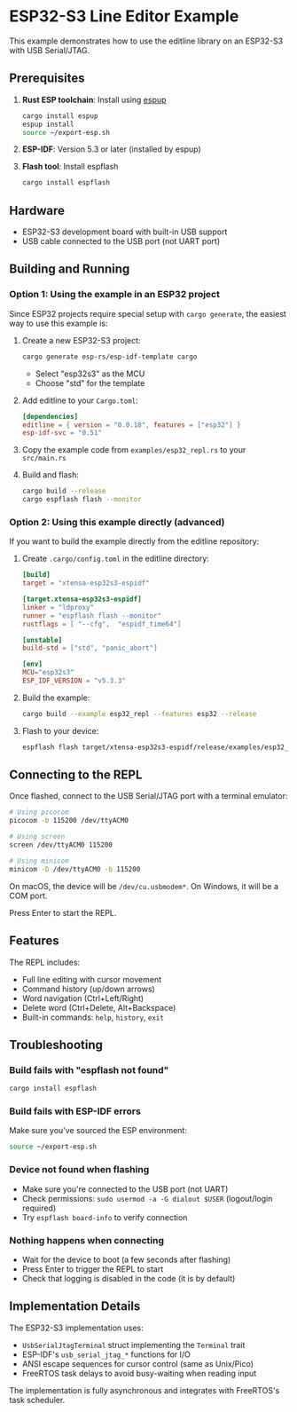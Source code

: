 # ESP32-S3 Line Editor Example

This example demonstrates how to use the editline library on an ESP32-S3 with USB Serial/JTAG.

## Prerequisites

1. **Rust ESP toolchain**: Install using [espup](https://github.com/esp-rs/espup)
   ```bash
   cargo install espup
   espup install
   source ~/export-esp.sh
   ```

2. **ESP-IDF**: Version 5.3 or later (installed by espup)

3. **Flash tool**: Install espflash
   ```bash
   cargo install espflash
   ```

## Hardware

- ESP32-S3 development board with built-in USB support
- USB cable connected to the USB port (not UART port)

## Building and Running

### Option 1: Using the example in an ESP32 project

Since ESP32 projects require special setup with `cargo generate`, the easiest way to use this example is:

1. Create a new ESP32-S3 project:
   ```bash
   cargo generate esp-rs/esp-idf-template cargo
   ```
   - Select "esp32s3" as the MCU
   - Choose "std" for the template

2. Add editline to your `Cargo.toml`:
   ```toml
   [dependencies]
   editline = { version = "0.0.18", features = ["esp32"] }
   esp-idf-svc = "0.51"
   ```

3. Copy the example code from `examples/esp32_repl.rs` to your `src/main.rs`

4. Build and flash:
   ```bash
   cargo build --release
   cargo espflash flash --monitor
   ```

### Option 2: Using this example directly (advanced)

If you want to build the example directly from the editline repository:

1. Create `.cargo/config.toml` in the editline directory:
   ```toml
   [build]
   target = "xtensa-esp32s3-espidf"

   [target.xtensa-esp32s3-espidf]
   linker = "ldproxy"
   runner = "espflash flash --monitor"
   rustflags = [ "--cfg",  "espidf_time64"]

   [unstable]
   build-std = ["std", "panic_abort"]

   [env]
   MCU="esp32s3"
   ESP_IDF_VERSION = "v5.3.3"
   ```

2. Build the example:
   ```bash
   cargo build --example esp32_repl --features esp32 --release
   ```

3. Flash to your device:
   ```bash
   espflash flash target/xtensa-esp32s3-espidf/release/examples/esp32_repl --monitor
   ```

## Connecting to the REPL

Once flashed, connect to the USB Serial/JTAG port with a terminal emulator:

```bash
# Using picocom
picocom -b 115200 /dev/ttyACM0

# Using screen
screen /dev/ttyACM0 115200

# Using minicom
minicom -D /dev/ttyACM0 -b 115200
```

On macOS, the device will be `/dev/cu.usbmodem*`.
On Windows, it will be a COM port.

Press Enter to start the REPL.

## Features

The REPL includes:

- Full line editing with cursor movement
- Command history (up/down arrows)
- Word navigation (Ctrl+Left/Right)
- Delete word (Ctrl+Delete, Alt+Backspace)
- Built-in commands: `help`, `history`, `exit`

## Troubleshooting

### Build fails with "espflash not found"
```bash
cargo install espflash
```

### Build fails with ESP-IDF errors
Make sure you've sourced the ESP environment:
```bash
source ~/export-esp.sh
```

### Device not found when flashing
- Make sure you're connected to the USB port (not UART)
- Check permissions: `sudo usermod -a -G dialout $USER` (logout/login required)
- Try `espflash board-info` to verify connection

### Nothing happens when connecting
- Wait for the device to boot (a few seconds after flashing)
- Press Enter to trigger the REPL to start
- Check that logging is disabled in the code (it is by default)

## Implementation Details

The ESP32-S3 implementation uses:
- `UsbSerialJtagTerminal` struct implementing the `Terminal` trait
- ESP-IDF's `usb_serial_jtag_*` functions for I/O
- ANSI escape sequences for cursor control (same as Unix/Pico)
- FreeRTOS task delays to avoid busy-waiting when reading input

The implementation is fully asynchronous and integrates with FreeRTOS's task scheduler.
